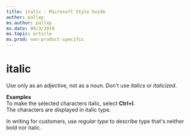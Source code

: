 ```yaml
---
title: italic - Microsoft Style Guide
author: pallep
ms.author: pallep
ms.date: 09/3/2019
ms.topic: article
ms.prod: non-product-specific
---
```


# italic

Use only as an adjective, not as a noun. Don't use *italics* or *italicized*.

**Examples**  
To make the selected characters italic, select **Ctrl+I**.   
The characters are displayed in italic type.

In writing for customers, use *regular type* to describe type that's neither bold nor italic.
